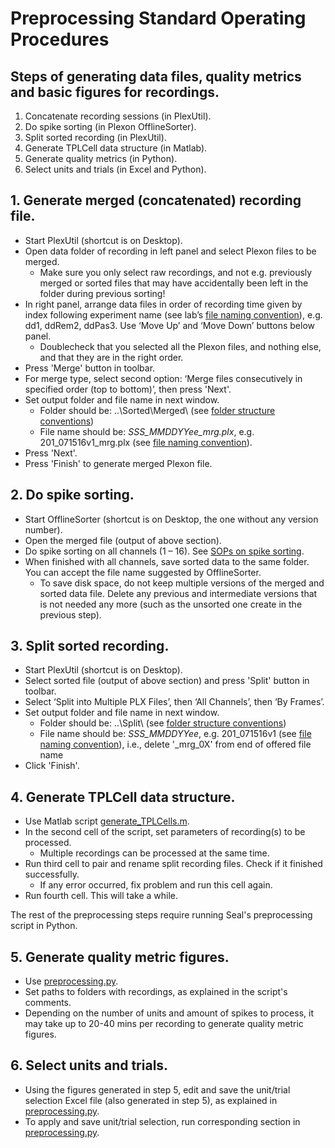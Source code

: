 # Preprocessing Standard Operating Procedures

## Steps of generating data files, quality metrics and basic figures for recordings.

1. Concatenate recording sessions (in PlexUtil).
2. Do spike sorting (in Plexon OfflineSorter).
3. Split sorted recording (in PlexUtil).
4. Generate TPLCell data structure (in Matlab).
5. Generate quality metrics (in Python).
6. Select units and trials (in Excel and Python).


## 1. Generate merged (concatenated) recording file.

- Start PlexUtil (shortcut is on Desktop).
- Open data folder of recording in left panel and select Plexon files to be merged. 
  - Make sure you only select raw recordings, and not e.g. previously merged or sorted files that may have accidentally been left in the folder during previous sorting!
- In right panel, arrange data files in order of recording time given by index following experiment name (see lab’s [file naming convention](https://github.com/davidsamu/seal/blob/master/doc/SOPs/Naming%20conventions.md)), e.g. dd1, ddRem2, ddPas3. Use ‘Move Up’ and ‘Move Down’ buttons below panel.
  - Doublecheck that you selected all the Plexon files, and nothing else, and that they are in the right order.
- Press 'Merge' button in toolbar.
- For merge type, select second option: ‘Merge files consecutively in specified order (top to bottom)’, then press 'Next'.
- Set output folder and file name in next window.
  - Folder should be: ..\Sorted\Merged\ (see [folder structure conventions](https://github.com/davidsamu/seal/blob/master/doc/SOPs/Data%20folder%20structure%20conventions.md))
  - File name should be: *SSS_MMDDYYee_mrg.plx*, e.g. 201_071516v1_mrg.plx (see [file naming convention](https://github.com/davidsamu/seal/blob/master/doc/SOPs/Naming%20conventions.md)).
- Press 'Next'.
- Press 'Finish' to generate merged Plexon file.

## 2. Do spike sorting.

- Start OfflineSorter (shortcut is on Desktop, the one without any version number).
- Open the merged file (output of above section).
- Do spike sorting on all channels (1 – 16). See [SOPs on spike sorting](https://github.com/davidsamu/seal/blob/master/doc/SOPs/Spike%20sorting%20SOPs.md).
- When finished with all channels, save sorted data to the same folder. You can accept the file name suggested by OfflineSorter.
  - To save disk space, do not keep multiple versions of the merged and sorted data file. Delete any previous and intermediate versions that is not needed any more (such as the unsorted one create in the previous step).

## 3. Split sorted recording.

- Start PlexUtil (shortcut is on Desktop).
- Select sorted file (output of above section) and press 'Split' button in toolbar.
- Select ‘Split into Multiple PLX Files’, then ‘All Channels’, then ‘By Frames’.
- Set output folder and file name in next window.
  - Folder should be: ..\Split\ (see [folder structure conventions](https://github.com/davidsamu/seal/blob/master/doc/SOPs/Data%20folder%20structure%20conventions.md))
  - File name should be: *SSS_MMDDYYee*, e.g. 201_071516v1 (see [file naming convention](https://github.com/davidsamu/seal/blob/master/doc/SOPs/Naming%20conventions.md)), i.e., delete '_mrg_0X' from end of offered file name
- Click 'Finish'.

## 4. Generate TPLCell data structure.

- Use Matlab script [generate_TPLCells.m](https://github.com/davidsamu/seal/blob/master/doc/Preprocessing%20methods/Matlab%20preprocessing%20scripts/generate_TPLCells.m).
- In the second cell of the script, set parameters of recording(s) to be processed.
  - Multiple recordings can be processed at the same time.
- Run third cell to pair and rename split recording files. Check if it finished successfully.
  - If any error occurred, fix problem and run this cell again.
- Run fourth cell. This will take a while.

The rest of the preprocessing steps require running Seal's preprocessing script in Python.

## 5. Generate quality metric figures.

- Use [preprocessing.py](https://github.com/davidsamu/seal/blob/master/examples/preprocessing.py).
- Set paths to folders with recordings, as explained in the script's comments.
- Depending on the number of units and amount of spikes to process, it may take up to 20-40 mins per recording to generate quality metric figures.

## 6. Select units and trials.

- Using the figures generated in step 5, edit and save the unit/trial selection Excel file (also generated in step 5), as explained in [preprocessing.py](https://github.com/davidsamu/seal/blob/master/examples/preprocessing.py).
- To apply and save unit/trial selection, run corresponding section in [preprocessing.py](https://github.com/davidsamu/seal/blob/master/examples/preprocessing.py).
